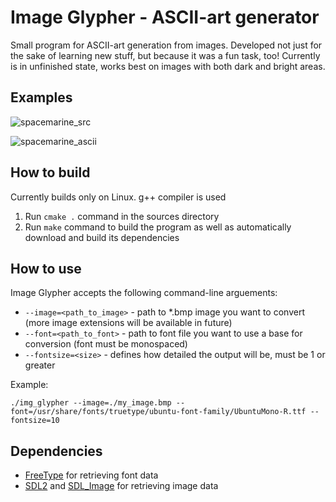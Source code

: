 # Image Glypher - ASCII-art generator

Small program for ASCII-art generation from images. Developed not just for the
sake of learning new stuff, but because it was a fun task, too! Currently is in
unfinished state, works best on images with both dark and bright areas.

## Examples

![spacemarine_src]

![spacemarine_ascii]

## How to build

Currently builds only on Linux. g++ compiler is used

1. Run `cmake .` command in the sources directory
2. Run `make` command to build the program as well as automatically download
and build its dependencies

## How to use

Image Glypher accepts the following command-line arguements:
* `--image=<path_to_image>` - path to *.bmp image you want to convert (more image extensions will be available in future)
* `--font=<path_to_font>` - path to font file you want to use a base for conversion (font must be monospaced)
* `--fontsize=<size>` - defines how detailed the output will be, must be 1 or greater

Example:

`./img_glypher --image=./my_image.bmp --font=/usr/share/fonts/truetype/ubuntu-font-family/UbuntuMono-R.ttf --fontsize=10`

## Dependencies

* [FreeType](http://freetype.org/) for retrieving font data
* [SDL2](https://www.libsdl.org/download-2.0.php) and [SDL_Image](https://www.libsdl.org/projects/SDL_image/) for retrieving image data


[spacemarine_src]:http://i.imgur.com/uVqEyLb.jpg
[spacemarine_ascii]:http://i.imgur.com/Z2M6zIO.png
